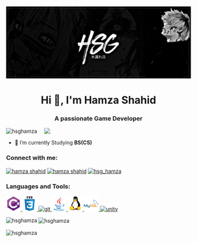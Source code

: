 ![logo](https://github.com/HSGHamza/HSGHamza/blob/main/HSG.jpg)
<h1 align="center">Hi 👋, I'm Hamza Shahid</h1>
<h3 align="center">A passionate Game Developer</h3>

<img align="right" width="400" src="https://i.pinimg.com/originals/2e/61/44/2e61441e3daca5efa2fceaeda4745b93.gif">


<p align="left"> <img src="https://komarev.com/ghpvc/?username=hsghamza&label=Profile%20views&color=0e75b6&style=flat" alt="hsghamza" /> </p>

- 🔭 I’m currently Studying **BS(CS)**

<h3 align="left">Connect with me:</h3>
<p align="left">
<a href="https://linkedin.com/in/hamza-shahid-9b8aa3264/" target="blank"><img align="center" src="https://raw.githubusercontent.com/rahuldkjain/github-profile-readme-generator/master/src/images/icons/Social/linked-in-alt.svg" alt="hamza shahid" height="30" width="40" /></a>
<a href="https://fb.com/hamza.thehero" target="blank"><img align="center" src="https://raw.githubusercontent.com/rahuldkjain/github-profile-readme-generator/master/src/images/icons/Social/facebook.svg" alt="hamza shahid" height="30" width="40" /></a>
<a href="https://instagram.com/hsg_hamza/" target="blank"><img align="center" src="https://raw.githubusercontent.com/rahuldkjain/github-profile-readme-generator/master/src/images/icons/Social/instagram.svg" alt="hsg_hamza" height="30" width="40" /></a>
</p>

<h3 align="left">Languages and Tools:</h3>
<p align="left"> <a href="https://www.w3schools.com/cs/" target="_blank" rel="noreferrer"> <img src="https://raw.githubusercontent.com/devicons/devicon/master/icons/csharp/csharp-original.svg" alt="csharp" width="40" height="40"/> </a> <a href="https://www.w3schools.com/css/" target="_blank" rel="noreferrer"> <img src="https://raw.githubusercontent.com/devicons/devicon/master/icons/css3/css3-original-wordmark.svg" alt="css3" width="40" height="40"/> </a> <a href="https://git-scm.com/" target="_blank" rel="noreferrer"> <img src="https://www.vectorlogo.zone/logos/git-scm/git-scm-icon.svg" alt="git" width="40" height="40"/> </a> <a href="https://www.java.com" target="_blank" rel="noreferrer"> <img src="https://raw.githubusercontent.com/devicons/devicon/master/icons/java/java-original.svg" alt="java" width="40" height="40"/> </a> <a href="https://www.linux.org/" target="_blank" rel="noreferrer"> <img src="https://raw.githubusercontent.com/devicons/devicon/master/icons/linux/linux-original.svg" alt="linux" width="40" height="40"/> </a> <a href="https://www.mysql.com/" target="_blank" rel="noreferrer"> <img src="https://raw.githubusercontent.com/devicons/devicon/master/icons/mysql/mysql-original-wordmark.svg" alt="mysql" width="40" height="40"/> </a> <a href="https://unity.com/" target="_blank" rel="noreferrer"> <img src="https://www.vectorlogo.zone/logos/unity3d/unity3d-icon.svg" alt="unity" width="40" height="40"/> </a> </p>

<p><img align="left" src="https://github-readme-stats.vercel.app/api/top-langs?username=hsghamza&show_icons=true&locale=en&layout=compact" alt="hsghamza" /></p>

<p>&nbsp;<img align="center" src="https://github-readme-stats.vercel.app/api?username=hsghamza&show_icons=true&locale=en" alt="hsghamza" /></p>

<p><img align="center" src="https://github-readme-streak-stats.herokuapp.com/?user=hsghamza&" alt="hsghamza" /></p>

